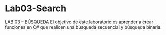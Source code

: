 # Lab03-Search
LAB 03 – BÚSQUEDA
El objetivo de este laboratorio es aprender a crear funciones en C# que realicen una búsqueda secuencial y búsqueda binaria.
